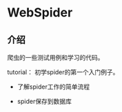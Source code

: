 # WebSpider

## 介绍
爬虫的一些测试用例和学习的代码。

tutorial： 初学spider的第一个入门例子。

*  了解spider工作的简单流程

*  spider保存到数据库
